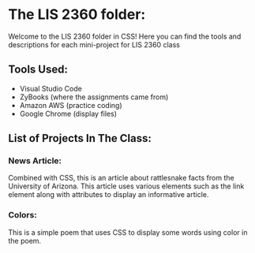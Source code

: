 # The LIS 2360 folder: 
Welcome to the LIS 2360 folder in CSS! Here you can find the tools and descriptions for each mini-project for LIS 2360 class 

## Tools Used: 
- Visual Studio Code 
- ZyBooks (where the assignments came from)
- Amazon AWS (practice coding)
- Google Chrome (display files)

## List of Projects In The Class: 

### News Article:
Combined with CSS, this is an article about rattlesnake facts from the University of Arizona. This article uses various elements such as the link element along with attributes to display an informative article. 

### Colors:
This is a simple poem that uses CSS to display some words using color in the poem. 